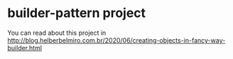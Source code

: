 # builder-pattern project

You can read about this project in http://blog.helberbelmiro.com.br/2020/06/creating-objects-in-fancy-way-builder.html